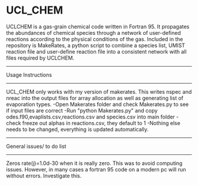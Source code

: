 # UCL_CHEM
UCLCHEM is a gas-grain chemical code written in Fortran 95. It propagates the abundances of chemical species through a network of user-defined reactions according to the physical conditions of the gas. Included in the repository is MakeRates, a python script to combine a species list, UMIST reaction file and user-define reaction file into a consistent network with all files required by UCLCHEM.

**************************************************************
Usage Instructions
**************************************************************

UCL_CHEM only works with my version of makerates. This writes nspec and nreac into the output files for array allocation as well as generating list of evaporation types.
	-Open Makerates folder and check Makerates.py to see if input files are correct
	-Run "python Makerates.py" and copy odes.f90,evaplists.csv,reactions.csv and species.csv into main folder
	-check freeze out alphas in reactions.csv, they default to 1
	-Nothing else needs to be changed, everything is updated automatically.


*************************************************************
General issues/ to do list
*************************************************************
Zeros
	rate(j)=1.0d-30 when it is really zero. This was to avoid computing issues. However, in many cases a fortran 95 code on a modern pc will run without errors. Investigate this.

